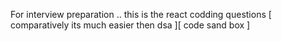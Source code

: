 For  interview preparation .. this is the react codding questions [ comparatively its much easier then dsa ][ code sand box ]

